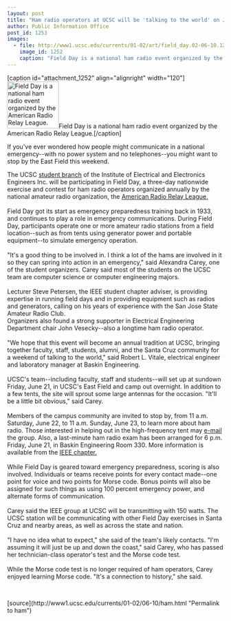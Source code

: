 ```yaml
---
layout: post
title: "Ham radio operators at UCSC will be 'talking to the world' on June 22-23"
author: Public Information Office
post_id: 1253
images:
  - file: http://www1.ucsc.edu/currents/01-02/art/field_day.02-06-10.120.gif
    image_id: 1252
    caption: "Field Day is a national ham radio event organized by the American Radio Relay League."
---
```


[caption id="attachment_1252" align="alignright" width="120"]<a href="http://localhost/mysite/wp-content/uploads/2002/06/field_day.02-06-10.120.gif"><img class="size-full wp-image-1252" src="http://localhost/mysite/wp-content/uploads/2002/06/field_day.02-06-10.120.gif" alt="Field Day is a national ham radio event organized by the American Radio Relay League." width="120" height="109" /></a>Field Day is a national ham radio event organized by the American Radio Relay League.[/caption]
<p>
  If you've ever wondered how people might communicate in a national emergency--with no power system and no telephones--you might want to stop by the East Field this weekend.
</p>The UCSC <a href="http://ieee.soe.ucsc.edu/ham">student branch</a> of the Institute of Electrical and Electronics Engineers Inc. will be participating in Field Day, a three-day nationwide exercise and contest for ham radio operators organized annually by the national amateur radio organization, the <a href="http://www.arrl.org">American Radio Relay League</a><a href="http://www.aarl.org">.</a><br>
<br>
Field Day got its start as emergency preparedness training back in 1933, and continues to play a role in emergency communications. During Field Day, participants operate one or more amateur radio stations from a field location--such as from tents using generator power and portable equipment--to simulate emergency operation.<br>
<br>
"It's a good thing to be involved in. I think a lot of the hams are involved in it so they can spring into action in an emergency," said Alexandra Carey, one of the student organizers. Carey said most of the students on the UCSC team are computer science or computer engineering majors.<br>
<br>
Lecturer Steve Petersen, the IEEE student chapter adviser, is providing expertise in running field days and in providing equipment such as radios and generators, calling on his years of experience with the San Jose State Amateur Radio Club.<br>
Organizers also found a strong supporter in Electrical Engineering Department chair John Vesecky--also a longtime ham radio operator.<br>
<br>
"We hope that this event will become an annual tradition at UCSC, bringing together faculty, staff, students, alumni, and the Santa Cruz community for a weekend of talking to the world," said Robert L. Vitale, electrical engineer and laboratory manager at Baskin Engineering.<br>
<br>
UCSC's team--including faculty, staff and students--will set up at sundown Friday, June 21, in UCSC's East Field and camp out overnight. In addition to a few tents, the site will sprout some large antennas for the occasion. "It'll be a little bit obvious," said Carey.<br>
<br>
Members of the campus community are invited to stop by, from 11 a.m. Saturday, June 22, to 11 a.m. Sunday, June 23, to learn more about ham radio. Those interested in helping out in the high-frequency tent may <a href="mailto:fire@soe.ucsc.edu">e-mail</a> the group. Also, a last-minute ham radio exam has been arranged for 6 p.m. Friday, June 21, in Baskin Engineering Room 330. More information is available from the <a href="http://ieee.cse.ucsc.edu/ham/">IEEE chapter.</a><br>
<br>
While Field Day is geared toward emergency preparedness, scoring is also involved. Individuals or teams receive points for every contact made--one point for voice and two points for Morse code. Bonus points will also be assigned for such things as using 100 percent emergency power, and alternate forms of communication.<br>
<br>
Carey said the IEEE group at UCSC will be transmitting with 150 watts. The UCSC station will be communicating with other Field Day exercises in Santa Cruz and nearby areas, as well as across the state and nation.<br>
<br>
"I have no idea what to expect," she said of the team's likely contacts. "I'm assuming it will just be up and down the coast," said Carey, who has passed her technician-class operator's test and the Morse code test.<br>
<br>
While the Morse code test is no longer required of ham operators, Carey enjoyed learning Morse code. "It's a connection to history," she said.
<p>
  <br>

</p>
<p>

</p>
[source](http://www1.ucsc.edu/currents/01-02/06-10/ham.html "Permalink to ham")
